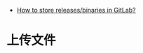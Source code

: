 
- [How to store releases/binaries in GitLab?](https://stackoverflow.com/questions/29013457/how-to-store-releases-binaries-in-gitlab)

# 上传文件
